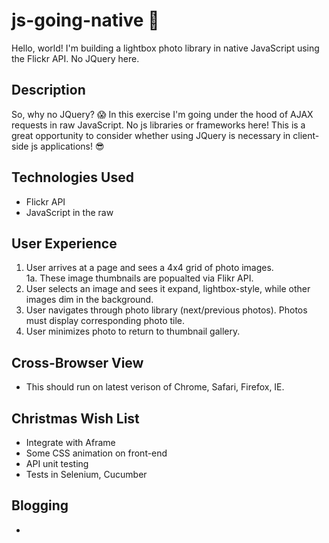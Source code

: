 # js-going-native 👹
Hello, world! I'm building a lightbox photo library in native JavaScript using the Flickr API. No JQuery here. 

## Description 
So, why no JQuery? 😱 In this exercise I'm going under the hood of AJAX requests in raw JavaScript. No js libraries or frameworks here! This is a great opportunity to consider whether using JQuery is necessary in client-side js applications! 😎

## Technologies Used
- Flickr API
- JavaScript in the raw 

## User Experience 
1. User arrives at a page and sees a 4x4 grid of photo images.  
1a. These image thumbnails are popualted via Flikr API.
2. User selects an image and sees it expand, lightbox-style, while other images dim in the background. 
3. User navigates through photo library (next/previous photos). Photos must display corresponding photo tile. 
4. User minimizes photo to return to thumbnail gallery. 

## Cross-Browser View
- This should run on latest verison of Chrome, Safari, Firefox, IE.

## Christmas Wish List
- Integrate with Aframe
- Some CSS animation on front-end
- API unit testing
- Tests in Selenium, Cucumber

## Blogging 
- 